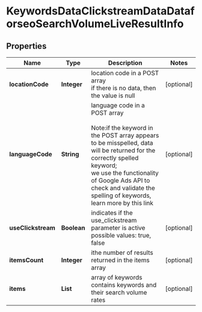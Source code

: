 # KeywordsDataClickstreamDataDataforseoSearchVolumeLiveResultInfo


## Properties

| Name | Type | Description | Notes |
|------------ | ------------- | ------------- | -------------|
**locationCode** | **Integer** | location code in a POST array<br>if there is no data, then the value is null |[optional]|
**languageCode** | **String** | language code in a POST array<br><br>Note:if the keyword in the POST array appears to be misspelled, data will be returned for the correctly spelled keyword;<br>we use the functionality of Google Ads API to check and validate the spelling of keywords, learn more by this link |[optional]|
**useClickstream** | **Boolean** | indicates if the use_clickstream parameter is active<br>possible values: true, false |[optional]|
**itemsCount** | **Integer** | ithe number of results returned in the items array |[optional]|
**items** | **List<KeywordsDataClickstreamDataSearchVolumeLiveItem>** | array of keywords<br>contains keywords and their search volume rates |[optional]|